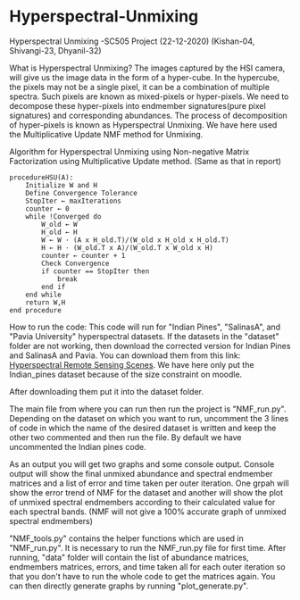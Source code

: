# Hyperspectral-Unmixing

Hyperspectral Unmixing -SC505 Project (22-12-2020)
(Kishan-04, Shivangi-23, Dhyanil-32)

What is Hyperspectral Unmixing?
The  images  captured  by  the  HSI  camera,  will  give  us  the  image  data  in  the  form  of  a  hyper-cube.  In the hypercube, the pixels may not be a single pixel, it can be a combination of multiple spectra.  Such pixels are known as mixed-pixels or hyper-pixels.  We need to decompose these hyper-pixels into endmember signatures(pure pixel signatures) and corresponding abundances. The process of decomposition of hyper-pixels is known as Hyperspectral Unmixing. We have here used the Multiplicative Update NMF method for Unmixing.

Algorithm for Hyperspectral Unmixing using Non-negative Matrix Factorization using Multiplicative Update method. (Same as that in report)

	procedureHSU(A):
		Initialize W and H
		Define Convergence Tolerance
		StopIter ← maxIterations
		counter ← 0
		while !Converged do
			W_old ← W
			H_old ← H
			W ← W · (A x H_old.T)/(W_old x H_old x H_old.T)
			H ← H · (W_old.T x A)/(W_old.T x W_old x H)
			counter ← counter + 1
			Check Convergence
			if counter == StopIter then
				break
			end if
		end while
		return W,H
	end procedure

How to run the code:
This code will run for "Indian Pines", "SalinasA", and "Pavia University" hyperspectral datasets. If the datasets in the "dataset" folder are not working, then download the corrected version for Indian Pines and SalinasA and Pavia. You can download them from this link: [Hyperspectral Remote Sensing Scenes](http://www.ehu.eus/ccwintco/index.php/Hyperspectral_Remote_Sensing_Scenes). We have here only put the Indian_pines dataset because of the size constraint on moodle.

After downloading them put it into the dataset folder.

The main file from where you can run then run the project is "NMF_run.py". Depending on the dataset on which you want to run, uncomment the 3 lines of code in which the name of the desired dataset is written and keep the other two commented and then run the file. By default we have uncommented the Indian pines code. 

As an output you will get two graphs and some console output. Console output will show the final unmixed abundance and spectral endmember matrices and a list of error and time taken per outer iteration. One grpah will show the error trend of NMF for the dataset and another will show the plot of unmixed spectral endmembers according to their calculated value for each spectral bands. (NMF will not give a 100% accurate graph of unmixed spectral endmembers)

"NMF_tools.py" contains the helper functions which are used in "NMF_run.py". It is necessary to run the NMF_run.py file for first time. After running, "data" folder will contain the list of abundance matrices, endmembers matrices, errors, and time taken all for each outer iteration so that you don't have to run the whole code to get the matrices again. You can then directly generate graphs by running "plot_generate.py".
